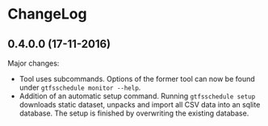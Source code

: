 # ChangeLog

## 0.4.0.0 (17-11-2016)

Major changes:

* Tool uses subcommands. Options of the former tool can now be found under
  `gtfsschedule monitor --help`.
* Addition of an automatic setup command. Running `gtfsschedule setup` downloads
  static dataset, unpacks and import all CSV data into an sqlite database. The
  setup is finished by overwriting the existing database.
